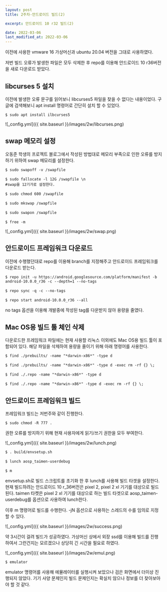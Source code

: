 ```yaml
---
layout: post
title: 2주차-안드로이드 빌드(2)

excerpt: 안드로이드 10 r32 빌드(2)

date: 2022-03-06
last_modified_at: 2022-03-06
---
```


이전에 사용한 vmware 16 가상머신과 ubuntu 20.04 버전을 그대로 사용하였다.

저번 빌드 오류가 발생한 파일은 모두 삭제한 후 repo를 이용해 안드로이드 10 r36버전을 새로 다운로드 받았다.

<H2>libcurses 5 설치</H2>

이전에 발생한 오류 문구를 읽어보니 libcurses5 파일을 찾을 수 없다는 내용이었다. 구글에 검색해보니 apt install 명령어로 간단히 설치 할 수 있었다.

<pre><code>$ sudo apt install ilbcurses5</code></pre>

![_config.yml]({{ site.baseurl }}/images/2w/libcurses.png)

<H2>swap 메모리 설정</H2>

오동준 학생의 프로젝트 블로그에서 작성된 방법대로 메모리 부족으로 인한 오류를 방지하기 위하여 swap 메모리를 설정한다.

<pre>
<code>$ sudo swapoff -v /swapfile</code>

<code>$ sudo fallocate -l 12G /swapfile \n
#swap을 12기가로 설정한다.</code>

<code>$ sudo chmod 600 /swapfile</code>

<code>$ sudo mkswap /swapfile</code>

<code>$ sudo swapon /swapfile</code>

<code>$ free -m</code>
</pre>

![_config.yml]({{ site.baseurl }}/images/2w/swap.png)

<H2>안드로이드 프레임워크 다운로드</H2>

이전에 수행했던대로 repo를 이용해 branch를 지정해주고 안드로이드 프레임워크를 다운로드 받는다.

<pre>
<code>$ repo init -u https://android.googlesource.com/platform/manifest -b android-10.0.0_r36 -c --depth=1 --no-tags</code>

<code>$ repo sync -q -c --no-tags</code>

<code>$ repo start android-10.0.0_r36 --all</code>
</pre>

no tags 옵션을 이용해 개발중에 작성된 tag를 다운받지 않아 용량을 줄였다.

<H2>Mac OS용 빌드 툴 체인 삭제</H2>

다운로드한 프레임워크 파일에는 현재 사용할 리눅스 이외에도 Mac OS용 빌드 툴이 포함되어 있다.
해당 파일을 삭제하여 용량을 줄이기 위해 아래 명령어를 사용한다.

<pre>
<code>$ find ./prebuilts/ -name "*darwin-x86*" -type d</code>

<code>$ find ./prebuilts/ -name "*darwin-x86*" -type d -exec rm -rf {} \;</code>

<code>$ find ./.repo -name "*darwin-x86*" -type d </code>

<code>$ find ./.repo -name "*darwin-x86*" -type d -exec rm -rf {} \; </code>
</pre>

<H2>안드로이드 프레임워크 빌드</H2>

프레임워크 빌드는 저번주와 같이 진행한다.

<pre>
<code>$ sudo chmod -R 777 .</code>
</pre>

권한 오류를 방지하기 위해 현재 사용자에게 읽기/쓰기 권한을 모두 부여한다.

![_config.yml]({{ site.baseurl }}/images/2w/lunch.png)

<pre>
<code>$ . build/envsetup.sh</code>

<code>$ lunch aosp_taimen-userdebug </code>

<code>$ m </code>
</pre>

envsetup.sh로 빌드 스크립트를 초기화 한 후 lunch를 사용해 빌드 타겟을 설정한다.
현재 빌드하려는 안드로이드 10 r_36버전은 pixel 2, pixel 2 xl 기기를 대상으로 빌드된다.
taimen 타켓은 pixel 2 xl 기기를 대상으로 하는 빌드 타겟으로 aosp_taimen-userdebug를 옵션으로 사용하여 lunch한다.

이후 m 명령어로 빌드를 수행한다. -jN 옵션으로 사용하는 스레드의 수를 임의로 지정할 수 있다.

![_config.yml]({{ site.baseurl }}/images/2w/success.png)

약 3시간이 걸려 빌드가 성공하였다. 가상머신 상에서 외장 ssd를 이용해 빌드를 진행하여서 그런건지는 모르겠으나 상당히 긴 시간을 필요로 하였다.

![_config.yml]({{ site.baseurl }}/images/2w/emul.png)

<pre>
<code>$ emulator</code>
</pre>

emulator 명령어를 사용해 에뮬레이터를 실행시켜 보았으나 검은 화면에서 더이상 진행되지 않았다. 
기기 사양 문제인지 빌드 문제인지는 확실치 않으나 정보를 더 찾아보아야 할 것 같다.

